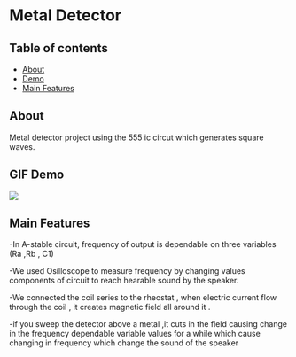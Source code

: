 # Metal Detector
##  Table of contents
- [About](#about)
- [Demo](#demo)
- [Main Features](#features)

## About <a name = "about"></a>
Metal detector project using the 555 ic circut which generates square waves.

## GIF Demo <a name = "demo"></a>
![](https://github.com/mukhaledd/Restaurant-menu/blob/main/menu.gif)

## Main Features <a name ="features"></a>
-In A-stable circuit, frequency of output is dependable on three variables (Ra ,Rb , C1)

-We used Osilloscope to measure frequency by changing values components of circuit to reach hearable sound by the speaker.

-We connected the coil series to the rheostat , when electric current flow through the coil , it creates magnetic field all around it .

-if you sweep the detector above a metal ,it cuts in the field causing change in the frequency dependable variable values for a while which cause changing in frequency which change the sound of the speaker
